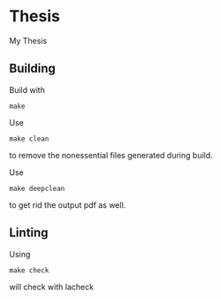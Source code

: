 # Thesis
My Thesis

## Building
Build with 

```
make
```

Use 

```
make clean
```

to remove the nonessential files generated during build.

Use 
```
make deepclean
``` 

to get rid the output pdf as well.

## Linting
Using 
```
make check
```
will check with lacheck
